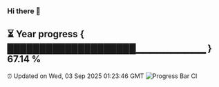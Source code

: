 ### Hi there 👋
⏳ Year progress { ████████████████████▁▁▁▁▁▁▁▁▁▁ } 67.14 %
---
⏰ Updated on Wed, 03 Sep 2025 01:23:46 GMT
![Progress Bar CI](https://github.com/liununu/liununu/workflows/Progress%20Bar%20CI/badge.svg)
